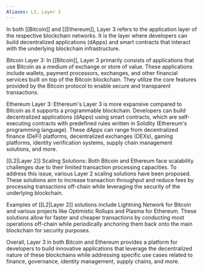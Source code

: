 ```yaml
---
Aliases: L3, Layer 3
---
```


In both [[Bitcoin]] and [[Ethereum]], Layer 3 refers to the application layer of the respective blockchain networks. It is the layer where developers can build decentralized applications (dApps) and smart contracts that interact with the underlying blockchain infrastructure.

Bitcoin Layer 3:
In [[Bitcoin]], Layer 3 primarily consists of applications that use Bitcoin as a medium of exchange or store of value. These applications include wallets, payment processors, exchanges, and other financial services built on top of the Bitcoin blockchain. They utilize the core features provided by the Bitcoin protocol to enable secure and transparent transactions.

Ethereum Layer 3:
Ethereum's Layer 3 is more expansive compared to Bitcoin as it supports a programmable blockchain. Developers can build decentralized applications (dApps) using smart contracts, which are self-executing contracts with predefined rules written in Solidity (Ethereum's programming language). These dApps can range from decentralized finance (DeFi) platforms, decentralized exchanges (DEXs), gaming platforms, identity verification systems, supply chain management solutions, and more.

[[L2|Layer 2]] Scaling Solutions:
Both Bitcoin and Ethereum face scalability challenges due to their limited transaction processing capacities. To address this issue, various Layer 2 scaling solutions have been proposed. These solutions aim to increase transaction throughput and reduce fees by processing transactions off-chain while leveraging the security of the underlying blockchain.

Examples of [[L2|Layer 2]] solutions include Lightning Network for Bitcoin and various projects like Optimistic Rollups and Plasma for Ethereum. These solutions allow for faster and cheaper transactions by conducting most operations off-chain while periodically anchoring them back onto the main blockchain for security purposes.

Overall, Layer 3 in both Bitcoin and Ethereum provides a platform for developers to build innovative applications that leverage the decentralized nature of these blockchains while addressing specific use cases related to finance, governance, identity management, supply chains, and more.